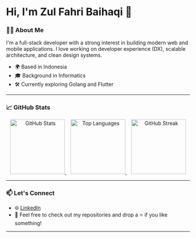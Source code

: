 # Hi, I'm Zul Fahri Baihaqi 👋

### 👨‍💻 About Me

I'm a full-stack developer with a strong interest in building modern web and mobile applications. I love working on developer experience (DX), scalable architecture, and clean design systems.

- 🌍 Based in Indonesia
- 🎓 Background in Informatics
- 🛠️ Currently exploring Golang and Flutter

---


### 📈 GitHub Stats

<p align="center">
  <a href="https://github.com/zurihaqi">
    <img src="http://github-profile-summary-cards.vercel.app/api/cards/stats?username=zurihaqi&theme=2077" alt="GitHub Stats" height="150"/>
  </a>
  &nbsp;&nbsp;
  <a href="https://github.com/zurihaqi">
    <img src="http://github-profile-summary-cards.vercel.app/api/cards/repos-per-language?username=zurihaqi&theme=2077" alt="Top Languages" height="150"/>
  </a>
  &nbsp;&nbsp;
  <a href="https://github.com/zurihaqi">
    <img src="https://github-readme-streak-stats.herokuapp.com/?user=zurihaqi&theme=highcontrast" alt="GitHub Streak" height="150"/>
  </a>
</p>

---


### 📫 Let's Connect

- 🌐 [LinkedIn](https://www.linkedin.com/in/zurihaqi)
- 💬 Feel free to check out my repositories and drop a ⭐ if you like something!

---
